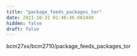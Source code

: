 ```yaml
---
title: "package_feeds_packages_tor"
date: 2021-10-31 01:46:36.661449
hidden: false
draft: false
---
```


bcm27xx/bcm2710/package_feeds_packages_tor


